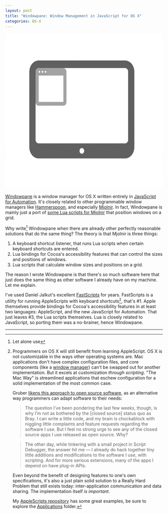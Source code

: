 ```yaml
---
layout: post
title: "Windowpane: Window Management in JavaScript for OS X"
categories: OS-X
---
```


<img src="/assets/2016-04-16-windowpane.gif" alt="Windowpane" height="495">

[Windowpane](https://github.com/robenkleene/windowpane) is a window manager for OS X written entirely in [JavaScript for Automation](https://developer.apple.com/library/mac/releasenotes/InterapplicationCommunication/RN-JavaScriptForAutomation/Articles/OSX10-10.html#//apple_ref/doc/uid/TP40014508-CH109-SW1). It's closely related to other programmable window managers like [Hammerspoon](https://github.com/Hammerspoon/hammerspoon), and especially [Mjolnir](https://github.com/sdegutis/mjolnir). In fact, Windowpane is mainly just a port of [some Lua scripts for Mjolnir](https://luarocks.org/modules/sdegutis/mjolnir.sd.grid) that position windows on a grid.

Why write[^use] Windowpane when there are already other perfectly reasonable solutions that do the same thing? The theory is that Mjolnir is three things:

1. A keyboard shortcut listener, that runs Lua scripts when certain keyboard shortcuts are entered.
2. Lua bindings for Cocoa's accessibility features that can control the sizes and positions of windows.
3. Lua scripts that calculate window sizes and positions on a grid.

The reason I wrote Windowpane is that there's so much software here that just does the same thing as other software I already have on my machine. Let me explain.

I've used Daniel Jalkut's excellent [FastScripts](https://red-sweater.com/fastscripts/) for years. FastScripts is a utility for running AppleScripts with keyboard shortcuts[^applescript], that's #1. Apple themselves provide bindings for Cocoa's accessibility features in at least two languages: AppleScript, and the new JavaScript for Automation. That just leaves #3, the Lua scripts themselves. Lua is closely related to JavaScript, so porting them was a no-brainer, hence Windowpane.

***

[^use]: Let alone use

[^applescript]:
	Programmers on OS X will still benefit from learning AppleScript. OS X is not customizable in the ways other operating systems are. Mac applications don't have complex configuration files, and core components (like a [window manager](https://en.wikipedia.org/wiki/Window_manager)) can't be swapped out for another implementation. But it excels at customization *through scripting*. "The Mac Way" is streamlined applications that eschew configuration for a solid implementation of the most common case.

	Gruber [likens this approach to open source software](http://daringfireball.net/2006/07/mr_jimmy), as an alternative way programmers can adapt software to their needs:

	> The question I’ve been pondering the last few weeks, though, is why I’m not as bothered by the [closed source] status quo as Bray. I can write a little code, and my brain is chockablock with niggling little complaints and feature requests regarding the software I use. But I feel no strong urge to see any of the closed source apps I use released as open source. Why?

	> The other day, while tinkering with a small project in Script Debugger, the answer hit me — I already do hack together tiny little additions and modifications to the software I use, with scripting. And for more serious extensions, many of the apps I depend on have plug-in APIs.

	Even beyond the benefit of designing features to one's own specifications,  it's also a just plain solid solution to a Really Hard Problem that still exists today: inter-application communication and data sharing. The implementation itself *is important*.

	My [AppleScripts repository](https://github.com/robenkleene/AppleScripts) has some great examples, be sure to explore the [Applications](https://github.com/robenkleene/AppleScripts/tree/master/Applications) folder.
